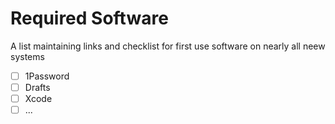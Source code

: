 # Required Software

A list maintaining links and checklist for first use software on nearly all neew systems

- [ ] 1Password
- [ ] Drafts
- [ ] Xcode
- [ ] ...
